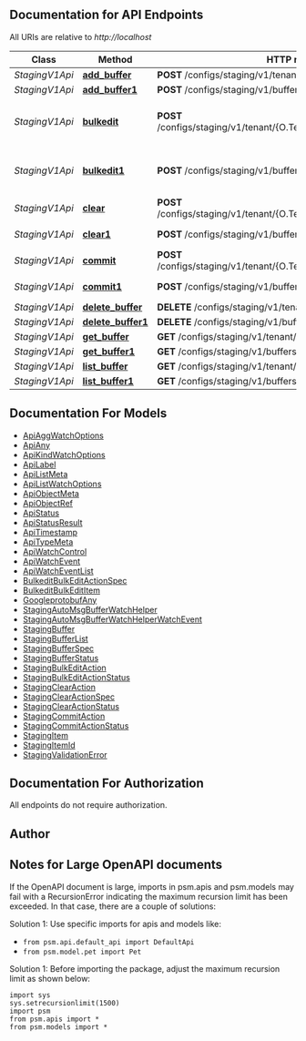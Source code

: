 
## Documentation for API Endpoints

All URIs are relative to *http://localhost*

Class | Method | HTTP request | Description
------------ | ------------- | ------------- | -------------
*StagingV1Api* | [**add_buffer**](../../../../pensando_ent/apiDocPath}}StagingV1Api.md#add_buffer) | **POST** /configs/staging/v1/tenant/{O.Tenant}/buffers | Create Buffer object
*StagingV1Api* | [**add_buffer1**](../../../../pensando_ent/apiDocPath}}StagingV1Api.md#add_buffer1) | **POST** /configs/staging/v1/buffers | Create Buffer object
*StagingV1Api* | [**bulkedit**](../../../../pensando_ent/apiDocPath}}StagingV1Api.md#bulkedit) | **POST** /configs/staging/v1/tenant/{O.Tenant}/buffers/{O.Name}/bulkedit | Create/Update/Delete multiple objects as part of a single request
*StagingV1Api* | [**bulkedit1**](../../../../pensando_ent/apiDocPath}}StagingV1Api.md#bulkedit1) | **POST** /configs/staging/v1/buffers/{O.Name}/bulkedit | Create/Update/Delete multiple objects as part of a single request
*StagingV1Api* | [**clear**](../../../../pensando_ent/apiDocPath}}StagingV1Api.md#clear) | **POST** /configs/staging/v1/tenant/{O.Tenant}/buffers/{O.Name}/clear | Clear operations from a configuration buffer
*StagingV1Api* | [**clear1**](../../../../pensando_ent/apiDocPath}}StagingV1Api.md#clear1) | **POST** /configs/staging/v1/buffers/{O.Name}/clear | Clear operations from a configuration buffer
*StagingV1Api* | [**commit**](../../../../pensando_ent/apiDocPath}}StagingV1Api.md#commit) | **POST** /configs/staging/v1/tenant/{O.Tenant}/buffers/{O.Name}/commit | Commit a staged configuration buffer
*StagingV1Api* | [**commit1**](../../../../pensando_ent/apiDocPath}}StagingV1Api.md#commit1) | **POST** /configs/staging/v1/buffers/{O.Name}/commit | Commit a staged configuration buffer
*StagingV1Api* | [**delete_buffer**](../../../../pensando_ent/apiDocPath}}StagingV1Api.md#delete_buffer) | **DELETE** /configs/staging/v1/tenant/{O.Tenant}/buffers/{O.Name} | Delete Buffer object
*StagingV1Api* | [**delete_buffer1**](../../../../pensando_ent/apiDocPath}}StagingV1Api.md#delete_buffer1) | **DELETE** /configs/staging/v1/buffers/{O.Name} | Delete Buffer object
*StagingV1Api* | [**get_buffer**](../../../../pensando_ent/apiDocPath}}StagingV1Api.md#get_buffer) | **GET** /configs/staging/v1/tenant/{O.Tenant}/buffers/{O.Name} | Get Buffer object
*StagingV1Api* | [**get_buffer1**](../../../../pensando_ent/apiDocPath}}StagingV1Api.md#get_buffer1) | **GET** /configs/staging/v1/buffers/{O.Name} | Get Buffer object
*StagingV1Api* | [**list_buffer**](../../../../pensando_ent/apiDocPath}}StagingV1Api.md#list_buffer) | **GET** /configs/staging/v1/tenant/{O.Tenant}/buffers | List Buffer objects
*StagingV1Api* | [**list_buffer1**](../../../../pensando_ent/apiDocPath}}StagingV1Api.md#list_buffer1) | **GET** /configs/staging/v1/buffers | List Buffer objects


## Documentation For Models

 - [ApiAggWatchOptions](docs/ApiAggWatchOptions.md)
 - [ApiAny](docs/ApiAny.md)
 - [ApiKindWatchOptions](docs/ApiKindWatchOptions.md)
 - [ApiLabel](docs/ApiLabel.md)
 - [ApiListMeta](docs/ApiListMeta.md)
 - [ApiListWatchOptions](docs/ApiListWatchOptions.md)
 - [ApiObjectMeta](docs/ApiObjectMeta.md)
 - [ApiObjectRef](docs/ApiObjectRef.md)
 - [ApiStatus](docs/ApiStatus.md)
 - [ApiStatusResult](docs/ApiStatusResult.md)
 - [ApiTimestamp](docs/ApiTimestamp.md)
 - [ApiTypeMeta](docs/ApiTypeMeta.md)
 - [ApiWatchControl](docs/ApiWatchControl.md)
 - [ApiWatchEvent](docs/ApiWatchEvent.md)
 - [ApiWatchEventList](docs/ApiWatchEventList.md)
 - [BulkeditBulkEditActionSpec](docs/BulkeditBulkEditActionSpec.md)
 - [BulkeditBulkEditItem](docs/BulkeditBulkEditItem.md)
 - [GoogleprotobufAny](docs/GoogleprotobufAny.md)
 - [StagingAutoMsgBufferWatchHelper](docs/StagingAutoMsgBufferWatchHelper.md)
 - [StagingAutoMsgBufferWatchHelperWatchEvent](docs/StagingAutoMsgBufferWatchHelperWatchEvent.md)
 - [StagingBuffer](docs/StagingBuffer.md)
 - [StagingBufferList](docs/StagingBufferList.md)
 - [StagingBufferSpec](docs/StagingBufferSpec.md)
 - [StagingBufferStatus](docs/StagingBufferStatus.md)
 - [StagingBulkEditAction](docs/StagingBulkEditAction.md)
 - [StagingBulkEditActionStatus](docs/StagingBulkEditActionStatus.md)
 - [StagingClearAction](docs/StagingClearAction.md)
 - [StagingClearActionSpec](docs/StagingClearActionSpec.md)
 - [StagingClearActionStatus](docs/StagingClearActionStatus.md)
 - [StagingCommitAction](docs/StagingCommitAction.md)
 - [StagingCommitActionStatus](docs/StagingCommitActionStatus.md)
 - [StagingItem](docs/StagingItem.md)
 - [StagingItemId](docs/StagingItemId.md)
 - [StagingValidationError](docs/StagingValidationError.md)


## Documentation For Authorization

 All endpoints do not require authorization.

## Author




## Notes for Large OpenAPI documents
If the OpenAPI document is large, imports in psm.apis and psm.models may fail with a
RecursionError indicating the maximum recursion limit has been exceeded. In that case, there are a couple of solutions:

Solution 1:
Use specific imports for apis and models like:
- `from psm.api.default_api import DefaultApi`
- `from psm.model.pet import Pet`

Solution 1:
Before importing the package, adjust the maximum recursion limit as shown below:
```
import sys
sys.setrecursionlimit(1500)
import psm
from psm.apis import *
from psm.models import *
```
